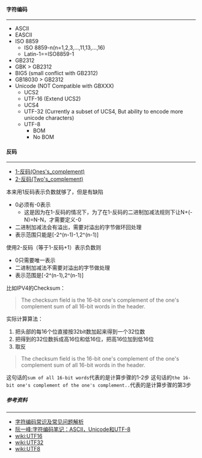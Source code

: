 #### 字符编码
-------------
* ASCII
* EASCII
* ISO 8859
  * ISO 8859-n(n=1,2,3,...,11,13,...,16)
  * Latin-1==ISO8859-1
* GB2312
* GBK > GB2312
* BIG5 (small conflict with GB2312)
* GB18030 > GB2312
* Unicode (NOT Compatible with GBXXX)
  * UCS2 
  * UTF-16 (Extend UCS2)
  * UCS4 
  * UTF-32 (Currently a subset of UCS4, But ability to encode more unicode characters)
  * UTF-8
    * BOM
    * No BOM
    

#### 反码
---------

* [1-反码(Ones's_complement)](http://en.wikipedia.org/wiki/Ones'_complement)
* [2-反码(Two's_complement)](http://en.wikipedia.org/wiki/Two%27s_complement)

本来用1反码表示负数就够了，但是有缺陷
* 0必须有-0表示
  * 这是因为在1-反码的情况下，为了在1-反码的二进制加减法规则下让N+(-N)=N-N，才需要定义-0 
* 二进制加减法会有溢出，需要对溢出的字节做环回处理
* 表示范围只能是[-2^(n-1)-1,2^(n-1)]

使用2-反码（等于1-反码+1）表示负数则
* 0只需要唯一表示
* 二进制加减法不需要对溢出的字节做处理
* 表示范围是[-2^(n-1),2^(n-1)]

比如IPV4的Checksum：

> The checksum field is the 16-bit one's complement of the one's complement sum of all 16-bit words in the header.

实际计算算法：
  1. 把头部的每16个位直接按32bit数加起来得到一个32位数
  2. 把得到的32位数拆成高16位和低16位，把高16位加到低16位
  3. 取反

> The checksum field is the 16-bit one's complement of the one's complement sum of all 16-bit words in the header.

这句话的`sum of all 16-bit words`代表的是计算步骤的1-2步
这句话的`the 16-bit one's complement of the one's complement..`代表的是计算步骤的第3步


##### 参考资料
--------------
* [字符编码常识及常见问题解析 ](http://mp.weixin.qq.com/s?__biz=MzA5MTY2NTcwNw==&mid=201226425&idx=1&sn=5a9846e6cc18012ef5b1f5216c2addbd#rd)
* [阮一峰:字符编码笔记：ASCII，Unicode和UTF-8](http://www.ruanyifeng.com/blog/2007/10/ascii_unicode_and_utf-8.html)
* [wiki:UTF16](http://en.wikipedia.org/wiki/UTF16)
* [wiki:UTF32](http://en.wikipedia.org/wiki/UTF32)
* [wiki:UTF8](http://en.wikipedia.org/wiki/UTF8)
